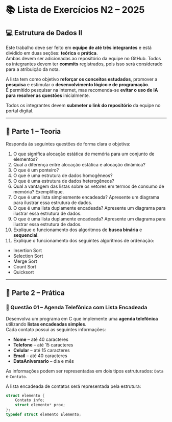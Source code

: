 # 📚 Lista de Exercícios N2 – 2025  
## 💻 Estrutura de Dados II

Este trabalho deve ser feito em **equipe de até três integrantes** e está dividido em duas seções: **teórica** e **prática**.  
Ambas devem ser adicionadas ao repositório da equipe no GitHub. Todos os integrantes devem ter **commits** registrados, pois isso será considerado para a atribuição da nota.  

A lista tem como objetivo **reforçar os conceitos estudados**, promover a **pesquisa** e estimular o **desenvolvimento lógico e de programação**.  
É permitido pesquisar na internet, mas recomenda-se **evitar o uso de IA para resolver as questões** inicialmente.

Todos os integrantes devem **submeter o link do repositório** da equipe no portal digital.

---

## 📝 Parte 1 – Teoria

Responda às seguintes questões de forma clara e objetiva:

1. O que significa alocação estática de memória para um conjunto de elementos?  
2. Qual a diferença entre alocação estática e alocação dinâmica?  
3. O que é um ponteiro?  
4. O que é uma estrutura de dados homogêneos?  
5. O que é uma estrutura de dados heterogêneos?  
6. Qual a vantagem das listas sobre os vetores em termos de consumo de memória? Exemplifique.  
7. O que é uma lista simplesmente encadeada? Apresente um diagrama para ilustrar essa estrutura de dados.  
8. O que é uma lista duplamente encadeada? Apresente um diagrama para ilustrar essa estrutura de dados.  
9. O que é uma lista duplamente encadeada? Apresente um diagrama para ilustrar essa estrutura de dados.  
10. Explique o funcionamento dos algoritmos de **busca binária** e **sequencial**.  
11. Explique o funcionamento dos seguintes algoritmos de ordenação:  
   - Insertion Sort  
   - Selection Sort  
   - Merge Sort  
   - Count Sort  
   - Quicksort  

---

## 🧠 Parte 2 – Prática

### 📌 Questão 01 – Agenda Telefônica com Lista Encadeada

Desenvolva um programa em C que implemente uma **agenda telefônica** utilizando **listas encadeadas simples**.  
Cada contato possui as seguintes informações:

- **Nome** – até 40 caracteres  
- **Telefone** – até 15 caracteres  
- **Celular** – até 15 caracteres  
- **Email** – até 40 caracteres  
- **DataAniversario** – dia e mês

As informações podem ser representadas em dois tipos estruturados: `Data` e `Contato`.

A lista encadeada de contatos será representada pela estrutura:

```c
struct elemento {
    Contato info;
    struct elemento* prox;
};
typedef struct elemento Elemento;
